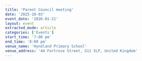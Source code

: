 ```yaml
---
title: 'Parent Council meeting'
date: '2025-10-03'
event_date: '2026-01-21'
layout: event
extracted_mode: article
categories: ['Events']
start_time: '7:00 pm'
end_time: '8:00 pm'
venue_name: 'Hyndland Primary School'
venue_address: '44 Fortrose Street, G11 5LP, United Kingdom'
---
```

